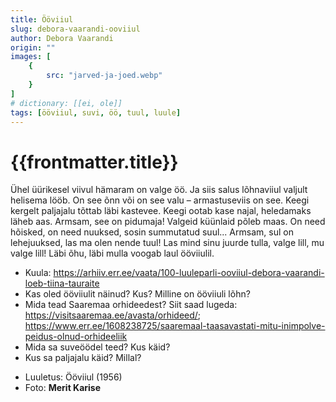 ```yaml
---
title: Ööviiul
slug: debora-vaarandi-ooviiul
author: Debora Vaarandi
origin: ""
images: [
    {
        src: "jarved-ja-joed.webp"
    }
]
# dictionary: [[ei, ole]]
tags: [ööviiul, suvi, öö, tuul, luule]
---
```


<h1 class="story-h1">
    {{frontmatter.title}}
</h1>

<!-- Fotole: Ja siis salus lõhnaviiul valjult helisema lööb… -->

Ühel üürikesel viivul
hämaram on valge öö.
Ja siis salus lõhnaviiul
valjult helisema lööb.
On see õnn või on see valu –
armastuseviis on see.
Keegi kergelt paljajalu
tõttab läbi kastevee.
Keegi ootab kase najal,
heledamaks läheb aas.
Armsam, see on pidumaja!
Valgeid küünlaid põleb maas.
On need hõisked, on need nuuksed,
sosin summutatud suul...
Armsam, sul on lehejuuksed,
las ma olen nende tuul!
Las mind sinu juurde tulla,
valge lill, mu valge lill!
Läbi õhu, läbi mulla
voogab laul ööviiulil.


<story-author :author="frontmatter.author" :origin="frontmatter.origin" />
<!-- <story-dictionary :terms="frontmatter.dictionary" /> -->

<details-wrapper summary="Mõtlemiseks ja arutlemiseks">

- Kuula: https://arhiiv.err.ee/vaata/100-luuleparli-ooviiul-debora-vaarandi-loeb-tiina-tauraite
- Kas oled ööviiulit näinud? Kus? Milline on ööviiuli lõhn?
- Mida tead Saaremaa orhideedest? Siit saad lugeda: https://visitsaaremaa.ee/avasta/orhideed/; https://www.err.ee/1608238725/saaremaal-taasavastati-mitu-inimpolve-peidus-olnud-orhideeliik
- Mida sa suveöödel teed? Kus käid?
- Kus sa paljajalu käid? Millal?

</details-wrapper>


<details-wrapper summary="Allikad" class="text-sm" icon="IconSources">

- Luuletus: Ööviiul (1956)
- Foto: **Merit Karise**

</details-wrapper>
